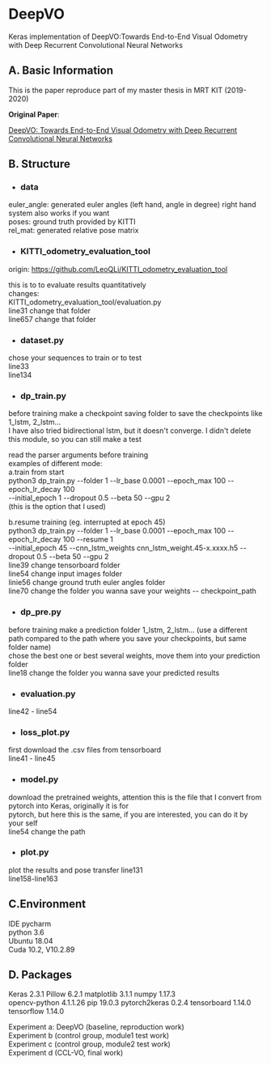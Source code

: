 # DeepVO
Keras implementation of DeepVO:Towards End-to-End Visual Odometry with Deep Recurrent Convolutional Neural Networks

## A. Basic Information
This is the paper reproduce part of my master thesis in MRT KIT (2019-2020)  

**Original Paper**:

[DeepVO: Towards End-to-End Visual Odometry with Deep Recurrent Convolutional Neural Networks](https://arxiv.org/abs/1709.08429)

## B. Structure
* ### data
euler_angle: generated euler angles (left hand, angle in degree) right hand system also works if you want  
poses: ground truth provided by KITTI  
rel_mat: generated relative pose matrix  

* ### KITTI_odometry_evaluation_tool
origin: https://github.com/LeoQLi/KITTI_odometry_evaluation_tool  

this is to to evaluate results quantitatively  
changes:  
KITTI_odometry_evaluation_tool/evaluation.py  
line31 change that folder  
line657 change that folder  

* ### dataset.py
chose your sequences to train or to test  
line33  
line134  

* ### dp_train.py
before training make a checkpoint saving folder to save the checkpoints like 1_lstm, 2_lstm...  
I have also tried bidirectional lstm, but it doesn't converge. I didn't delete this module, so you can still make a test  
  
read the parser arguments before training  
examples of different mode:  
a.train from start  
python3 dp_train.py --folder 1 --lr_base 0.0001 --epoch_max 100 --epoch_lr_decay 100  
                    --initial_epoch 1 --dropout 0.5 --beta 50 --gpu 2  
(this is the option that I used)  

b.resume training (eg. interrupted at epoch 45)  
python3 dp_train.py --folder 1 --lr_base 0.0001 --epoch_max 100 --epoch_lr_decay 100 --resume 1  
                    --initial_epoch 45 --cnn_lstm_weights cnn_lstm_weight.45-x.xxxx.h5 --dropout 0.5 --beta 50 --gpu 2  
line39 change tensorboard folder  
line54 change input images folder  
linie56 change ground truth euler angles folder  
line70 change the folder you wanna save your weights -- checkpoint_path  


* ### dp_pre.py
before training make a prediction folder  1_lstm, 2_lstm... (use a different path compared to the path where you save your checkpoints, but same folder name)  
chose the best one or best several weights, move them into your prediction folder  
line18 change the folder you wanna save your predicted results  
  
* ### evaluation.py 
line42 - line54  
  
* ### loss_plot.py
first download the .csv files from tensorboard    
line41 - line45  
  
* ### model.py
download the pretrained weights, attention this is the file that I convert from pytorch into Keras, originally it is for  
pytorch, but here this is the same, if you are interested, you can do it by your self  
line54 change the path  
  
* ### plot.py
plot the results and pose transfer
line131  
line158-line163  
  
## C.Environment  
IDE pycharm  
python 3.6  
Ubuntu 18.04  
Cuda 10.2, V10.2.89  
  
## D. Packages   
Keras	2.3.1
Pillow	6.2.1
matplotlib	3.1.1
numpy	1.17.3  
opencv-python	4.1.1.26
pip	19.0.3 
pytorch2keras	0.2.4
tensorboard	1.14.0
tensorflow	1.14.0

  
Experiment a: DeepVO (baseline, reproduction work)  
Experiment b (control group, module1 test work)  
Experiment c (control group, module2 test work)  
Experiment d (CCL-VO, final work)  
